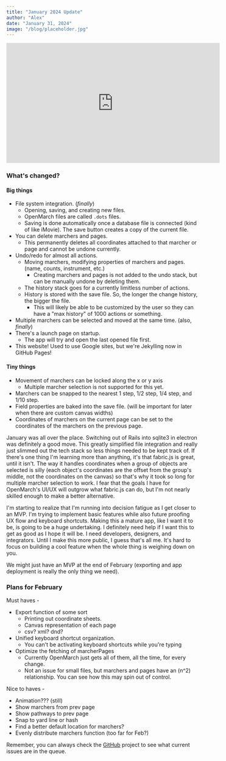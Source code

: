 ```yaml
---
title: "January 2024 Update"
author: "Alex"
date: "January 31, 2024"
image: "/blog/placeholder.jpg"
---
```


<iframe width="560" height="315" src="https://www.youtube.com/embed/m1ei7eCSvNc?si=5UTT9pDabBitBB8m" title="YouTube video player" frameborder="0" allow="accelerometer; autoplay; clipboard-write; encrypted-media; gyroscope; picture-in-picture; web-share" allowfullscreen></iframe>
<br/>

### What's changed?
#### Big things
- File system integration. (_finally_)
    - Opening, saving, and creating new files.
    - OpenMarch files are called `.dots` files.
    - Saving is done automatically once a database file is connected (kind of like iMovie). The save button creates a copy of the current file.
- You can delete marchers and pages.
    - This permanently deletes all coordinates attached to that marcher or page and cannot be undone currently.
- Undo/redo for almost all actions.
    - Moving marchers, modifying properties of marchers and pages. (name, counts, instrument, etc.)
        - Creating marchers and pages is not added to the undo stack, but can be manually undone by deleting them.
    - The history stack goes for a currently limitless number of actions.
    - History is stored with the save file. So, the longer the change history, the bigger the file.
        - This will likely be able to be customized by the user so they can have a "max history" of 1000 actions or something.
- Multiple marchers can be selected and moved at the same time. (also, _finally_)
- There's a launch page on startup.
    - The app will try and open the last opened file first.
- This website! Used to use Google sites, but we're Jekylling now in GitHub Pages!

#### Tiny things
- Movement of marchers can be locked along the x or y axis
    - Multiple marcher selection is not supported for this yet.
- Marchers can be snapped to the nearest 1 step, 1/2 step, 1/4 step, and 1/10 step.
- Field properties are baked into the save file. (will be important for later when there are custom canvas widths)
- Coordinates of marchers on the current page can be set to the coordinates of the marchers on the previous page.

January was all over the place. Switching out of Rails into sqlite3 in electron was definitely a good move.
This greatly simplified file integration and really just slimmed out the tech stack so less things needed to be kept track of.
If there's one thing I'm learning more than anything, it's that fabric.js is great, until it isn't.
The way it handles coordinates when a group of objects are selected is silly
(each object's coordinates are the offset from the group's middle, not the coordinates on the canvas)
so that's why it took so long for multiple marcher selection to work.
I fear that the goals I have for OpenMarch's UI/UX will outgrow what fabric.js can do, but I'm not nearly skilled enough to make a better alternative.

I'm starting to realize that I'm running into decision fatigue as I get closer to an MVP.
I'm trying to implement basic features while also future proofing UX flow and keyboard shortcuts.
Making this a mature app, like I want it to be, is going to be a huge undertaking.
I definitely need help if I want this to get as good as I hope it will be.
I need developers, designers, and integrators. Until I make this more public, I guess that's all me.
It's hard to focus on building a cool feature when the whole thing is weighing down on you.

We might just have an MVP at the end of February (exporting and app deployment is really the only thing we need).

### Plans for February
Must haves -
- Export function of some sort
    - Printing out coordinate sheets.
    - Canvas representation of each page
    - csv? xml? dnd?
- Unified keyboard shortcut organization.
    - You can't be activating keyboard shortcuts while you're typing
- Optimize the fetching of marcherPages
    - Currently OpenMarch just gets all of them, all the time, for every change.
    - Not an issue for small files, but marchers and pages have an (n^2) relationship. You can see how this may spin out of control.

Nice to haves -
- Animation??? (still)
- Show marchers from prev page
- Show pathways to prev page
- Snap to yard line or hash
- Find a better default location for marchers?
- Evenly distribute marchers function (too far for Feb?)

Remember, you can always check the [GitHub](https://github.com/AlexDumo/OpenMarch) project to see what current issues are in the queue.
